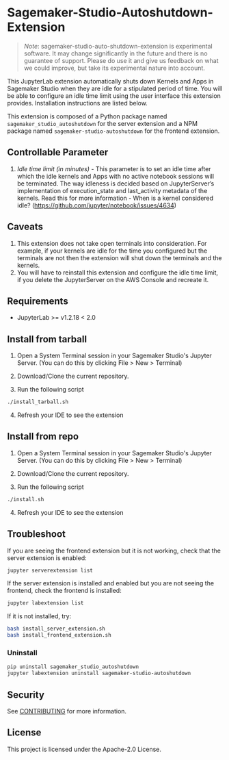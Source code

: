 # Sagemaker-Studio-Autoshutdown-Extension

> _Note_: sagemaker-studio-auto-shutdown-extension is experimental software. It may change significantly in the future and there is no guarantee of support. Please do use it and give us feedback on what we could improve, but take its experimental nature into account.

This JupyterLab extension automatically shuts down Kernels and Apps in Sagemaker Studio when they are idle for a stipulated period of time. You will be able to configure an idle time limit using the user interface this extension provides. Installation instructions are listed below.


This extension is composed of a Python package named `sagemaker_studio_autoshutdown`
for the server extension and a NPM package named `sagemaker-studio-autoshutdown`
for the frontend extension.

## Controllable Parameter

1. *Idle time limit (in minutes)* - This parameter is to set an idle time after which the idle kernels and Apps with no active notebook sessions will be terminated. The way idleness is decided based on JupyterServer’s implementation of execution_state and last_activity metadata of the kernels. Read this for more information - When is a kernel considered idle? (https://github.com/jupyter/notebook/issues/4634)

## Caveats

1. This extension does not take open terminals into consideration. For example, if your kernels are idle for the time you configured but the terminals are not then the extension will shut down the terminals and the kernels.
2. You will have to reinstall this extension and configure the idle time limit, if you delete the JupyterServer on the AWS Console and recreate it.

## Requirements

* JupyterLab >= v1.2.18 < 2.0

## Install from tarball

1. Open a System Terminal session in your Sagemaker Studio's Jupyter Server. (You can do this by clicking File > New > Terminal)

2. Download/Clone the current repository.

3. Run the following script

```bash
./install_tarball.sh
```

4. Refresh your IDE to see the extension

## Install from repo

1. Open a System Terminal session in your Sagemaker Studio's Jupyter Server. (You can do this by clicking File > New > Terminal)

2. Download/Clone the current repository.

3. Run the following script

```bash
./install.sh
```

4. Refresh your IDE to see the extension

## Troubleshoot

If you are seeing the frontend extension but it is not working, check
that the server extension is enabled:

```bash
jupyter serverextension list
```

If the server extension is installed and enabled but you are not seeing
the frontend, check the frontend is installed:

```bash
jupyter labextension list
```

If it is not installed, try:

```bash
bash install_server_extension.sh
bash install_frontend_extension.sh
```

### Uninstall

```bash
pip uninstall sagemaker_studio_autoshutdown
jupyter labextension uninstall sagemaker-studio-autoshutdown
```

## Security

See [CONTRIBUTING](CONTRIBUTING.md#security-issue-notifications) for more information.

## License

This project is licensed under the Apache-2.0 License.
